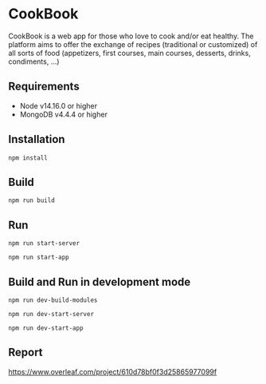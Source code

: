 # CookBook

CookBook is a web app for those who love to cook and/or eat healthy.
The platform aims to offer the exchange of recipes (traditional or customized) of all sorts of food (appetizers, first courses, main courses, desserts, drinks, condiments, ...)
## Requirements
- Node v14.16.0 or higher
- MongoDB v4.4.4 or higher
## Installation
````
npm install
````
## Build 
````
npm run build
````
## Run
````
npm run start-server
````

````
npm run start-app
````
## Build and Run in development mode
````
npm run dev-build-modules
````
````
npm run dev-start-server
````
````
npm run dev-start-app
````
## Report
https://www.overleaf.com/project/610d78bf0f3d25865977099f
